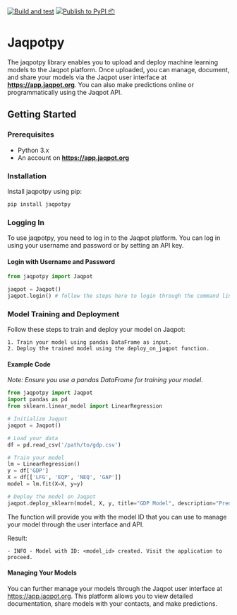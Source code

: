 [![Build and test](https://github.com/ntua-unit-of-control-and-informatics/jaqpotpy/actions/workflows/build.yml/badge.svg)](https://github.com/ntua-unit-of-control-and-informatics/jaqpotpy/actions/workflows/build.yml) [![Publish to PyPI 📦](https://github.com/ntua-unit-of-control-and-informatics/jaqpotpy/actions/workflows/pipy_release.yml/badge.svg)](https://github.com/ntua-unit-of-control-and-informatics/jaqpotpy/actions/workflows/pipy_release.yml)

# Jaqpotpy

The jaqpotpy library enables you to upload and deploy machine learning models to the Jaqpot platform. Once uploaded, you can manage, document, and share your models via the Jaqpot user interface at **https://app.jaqpot.org**. You can also make predictions online or programmatically using the Jaqpot API.

## Getting Started

### Prerequisites

- Python 3.x
- An account on **https://app.jaqpot.org**

### Installation

Install jaqpotpy using pip:

```bash
pip install jaqpotpy
```

### Logging In

To use jaqpotpy, you need to log in to the Jaqpot platform. You can log in using your username and password or by setting an API key.

#### Login with Username and Password

```python
from jaqpotpy import Jaqpot

jaqpot = Jaqpot()
jaqpot.login() # follow the steps here to login through the command line 
```

### Model Training and Deployment

Follow these steps to train and deploy your model on Jaqpot:

	1. Train your model using pandas DataFrame as input.
	2. Deploy the trained model using the deploy_on_jaqpot function.

#### Example Code
_Note: Ensure you use a pandas DataFrame for training your model._

```python
from jaqpotpy import Jaqpot
import pandas as pd
from sklearn.linear_model import LinearRegression

# Initialize Jaqpot
jaqpot = Jaqpot()

# Load your data
df = pd.read_csv('/path/to/gdp.csv')

# Train your model
lm = LinearRegression()
y = df['GDP']
X = df[['LFG', 'EQP', 'NEQ', 'GAP']]
model = lm.fit(X=X, y=y)

# Deploy the model on Jaqpot
jaqpot.deploy_sklearn(model, X, y, title="GDP Model", description="Predicting GDP based on various factors")
```

The function will provide you with the model ID that you can use to manage your model through the user interface and API.

Result:
```text
- INFO - Model with ID: <model_id> created. Visit the application to proceed.
```

#### Managing Your Models

You can further manage your models through the Jaqpot user interface at https://app.jaqpot.org. This platform allows you to view detailed documentation, share models with your contacts, and make predictions.
